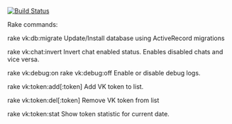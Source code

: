 [![Build Status](https://travis-ci.org/L-Eugene/VkInformer_bot.svg?branch=master)](https://travis-ci.com/L-Eugene/VkInformer_bot)

Rake commands:

rake vk:db:migrate
  Update/Install database using ActiveRecord migrations

rake vk:chat:invert
  Invert chat enabled status. Enables disabled chats and vice versa.

rake vk:debug:on
rake vk:debug:off
  Enable or disable debug logs.

rake vk:token:add[:token]
  Add VK token to list.

rake vk:token:del[:token]
  Remove VK token from list

rake vk:token:stat
  Show token statistic for current date.
